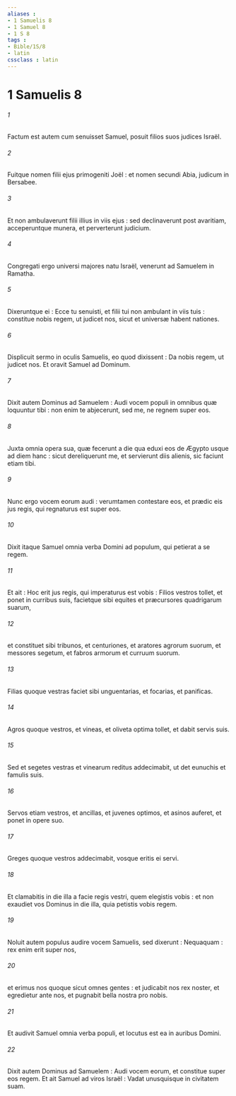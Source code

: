 ```yaml
---
aliases : 
- 1 Samuelis 8
- 1 Samuel 8
- 1 S 8
tags : 
- Bible/1S/8
- latin
cssclass : latin
---
```


# 1 Samuelis 8

###### 1
Factum est autem cum senuisset Samuel, posuit filios suos judices Israël.
###### 2
Fuitque nomen filii ejus primogeniti Joël : et nomen secundi Abia, judicum in Bersabee.
###### 3
Et non ambulaverunt filii illius in viis ejus : sed declinaverunt post avaritiam, acceperuntque munera, et perverterunt judicium.
###### 4
Congregati ergo universi majores natu Israël, venerunt ad Samuelem in Ramatha.
###### 5
Dixeruntque ei : Ecce tu senuisti, et filii tui non ambulant in viis tuis : constitue nobis regem, ut judicet nos, sicut et universæ habent nationes.
###### 6
Displicuit sermo in oculis Samuelis, eo quod dixissent : Da nobis regem, ut judicet nos. Et oravit Samuel ad Dominum.
###### 7
Dixit autem Dominus ad Samuelem : Audi vocem populi in omnibus quæ loquuntur tibi : non enim te abjecerunt, sed me, ne regnem super eos.
###### 8
Juxta omnia opera sua, quæ fecerunt a die qua eduxi eos de Ægypto usque ad diem hanc : sicut dereliquerunt me, et servierunt diis alienis, sic faciunt etiam tibi.
###### 9
Nunc ergo vocem eorum audi : verumtamen contestare eos, et prædic eis jus regis, qui regnaturus est super eos.
###### 10
Dixit itaque Samuel omnia verba Domini ad populum, qui petierat a se regem.
###### 11
Et ait : Hoc erit jus regis, qui imperaturus est vobis : Filios vestros tollet, et ponet in curribus suis, facietque sibi equites et præcursores quadrigarum suarum,
###### 12
et constituet sibi tribunos, et centuriones, et aratores agrorum suorum, et messores segetum, et fabros armorum et curruum suorum.
###### 13
Filias quoque vestras faciet sibi unguentarias, et focarias, et panificas.
###### 14
Agros quoque vestros, et vineas, et oliveta optima tollet, et dabit servis suis.
###### 15
Sed et segetes vestras et vinearum reditus addecimabit, ut det eunuchis et famulis suis.
###### 16
Servos etiam vestros, et ancillas, et juvenes optimos, et asinos auferet, et ponet in opere suo.
###### 17
Greges quoque vestros addecimabit, vosque eritis ei servi.
###### 18
Et clamabitis in die illa a facie regis vestri, quem elegistis vobis : et non exaudiet vos Dominus in die illa, quia petistis vobis regem.
###### 19
Noluit autem populus audire vocem Samuelis, sed dixerunt : Nequaquam : rex enim erit super nos,
###### 20
et erimus nos quoque sicut omnes gentes : et judicabit nos rex noster, et egredietur ante nos, et pugnabit bella nostra pro nobis.
###### 21
Et audivit Samuel omnia verba populi, et locutus est ea in auribus Domini.
###### 22
Dixit autem Dominus ad Samuelem : Audi vocem eorum, et constitue super eos regem. Et ait Samuel ad viros Israël : Vadat unusquisque in civitatem suam.
